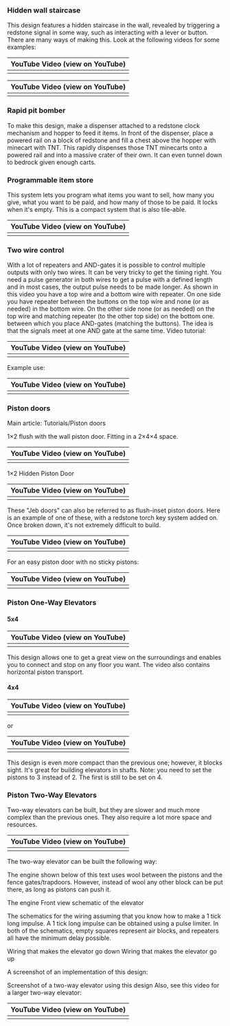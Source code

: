### Hidden wall staircase
This design features a hidden staircase in the wall, revealed by triggering a redstone signal in some way, such as interacting with a lever or button. There are many ways of making this. Look at the following videos for some examples:

| YouTube Video (view on YouTube) |
|---------------------------------|
|                                 |

| YouTube Video (view on YouTube) |
|---------------------------------|
|                                 |

### Rapid pit bomber
To make this design, make a dispenser attached to a redstone clock mechanism and hopper to feed it items. In front of the dispenser, place a powered rail on a block of redstone and fill a chest above the hopper with minecart with TNT. This rapidly dispenses those TNT minecarts onto a powered rail and into a massive crater of their own. It can even tunnel down to bedrock given enough carts.

### Programmable item store
This system lets you program what items you want to sell, how many you give, what you want to be paid, and how many of those to be paid. It locks when it's empty. This is a compact system that is also tile-able. 

| YouTube Video (view on YouTube) |
|---------------------------------|
|                                 |

### Two wire control
With a lot of repeaters and AND-gates it is possible to control multiple outputs with only two wires. It can be very tricky to get the timing right. You need a pulse generator in both wires to get a pulse with a defined length and in most cases, the output pulse needs to be made longer. As shown in this video you have a top wire and a bottom wire with repeater. On one side you have repeater between the buttons on the top wire and none (or as needed) in the bottom wire. On the other side none (or as needed) on the top wire and matching repeater (to the other top side) on the bottom one. between which you place AND-gates (matching the buttons). The idea is that the signals meet at one AND gate at the same time.
Video tutorial: 

| YouTube Video (view on YouTube) |
|---------------------------------|
|                                 |

Example use:

| YouTube Video (view on YouTube) |
|---------------------------------|
|                                 |

### Piston doors
Main article: Tutorials/Piston doors



1×2 flush with the wall piston door. Fitting in a 2×4×4 space.

| YouTube Video (view on YouTube) |
|---------------------------------|
|                                 |

1×2 Hidden Piston Door

| YouTube Video (view on YouTube) |
|---------------------------------|
|                                 |

These "Jeb doors" can also be referred to as flush-inset piston doors. Here is an example of one of these, with a redstone torch key system added on. Once broken down, it's not extremely difficult to build.

| YouTube Video (view on YouTube) |
|---------------------------------|
|                                 |

For an easy piston door with no sticky pistons:

| YouTube Video (view on YouTube) |
|---------------------------------|
|                                 |

### Piston One-Way Elevators
#### 5x4
| YouTube Video (view on YouTube) |
|---------------------------------|
|                                 |

This design allows one to get a great view on the surroundings and enables you to connect and stop on any floor you want. The video also contains horizontal piston transport.

#### 4x4
| YouTube Video (view on YouTube) |
|---------------------------------|
|                                 |

 or

| YouTube Video (view on YouTube) |
|---------------------------------|
|                                 |

This design is even more compact than the previous one; however, it blocks sight. It's great for building elevators in shafts. Note: you need to set the pistons to 3 instead of 2. The first is still to be set on 4.

### Piston Two-Way Elevators
Two-way elevators can be built, but they are slower and much more complex than the previous ones. They also require a lot more space and resources.

| YouTube Video (view on YouTube) |
|---------------------------------|
|                                 |

The two-way elevator can be built the following way:


The engine shown below of this text uses wool between the pistons and the fence gates/trapdoors. However, instead of wool any other block can be put there, as long as pistons can push it. 

The engine
Front view schematic of the elevator

The schematics for the wiring assuming that you know how to make a 1 tick long impulse. A 1 tick long impulse can be obtained using a pulse limiter. In both of the schematics, empty squares represent air blocks, and repeaters all have the minimum delay possible. 

Wiring that makes the elevator go down
Wiring that makes the elevator go up

A screenshot of an implementation of this design:

Screenshot of a two-way elevator using this design
Also, see this video for a larger two-way elevator:

| YouTube Video (view on YouTube) |
|---------------------------------|
|                                 |




